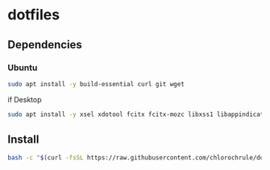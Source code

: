 # dotfiles
## Dependencies
### Ubuntu
```bash
sudo apt install -y build-essential curl git wget
```
if Desktop  
```bash
sudo apt install -y xsel xdotool fcitx fcitx-mozc libxss1 libappindicator1 libindicator7
```
## Install
```bash
bash -c "$(curl -fsSL https://raw.githubusercontent.com/chlorochrule/dotfiles/master/init/installer.sh)"
```
